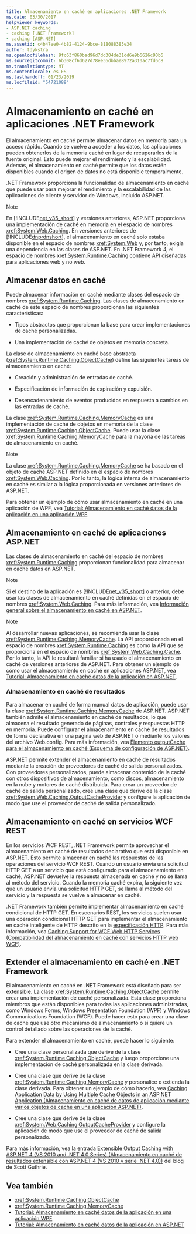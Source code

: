 ```yaml
---
title: Almacenamiento en caché en aplicaciones .NET Framework
ms.date: 03/30/2017
helpviewer_keywords:
- ASP.NET caching
- caching [.NET Framework]
- caching [ASP.NET]
ms.assetid: c4b47ee0-4b82-4124-9bce-818088385e34
author: tdykstra
ms.openlocfilehash: 9fc63f860bad96d7dd304de31dd6e9b6626c90b6
ms.sourcegitcommit: 6b308cf6d627d78ee36dbbae8972a310ac7fd6c8
ms.translationtype: MT
ms.contentlocale: es-ES
ms.lasthandoff: 01/23/2019
ms.locfileid: "54721089"
---
```

# <a name="caching-in-net-framework-applications"></a>Almacenamiento en caché en aplicaciones .NET Framework
El almacenamiento en caché permite almacenar datos en memoria para un acceso rápido. Cuando se vuelve a acceder a los datos, las aplicaciones pueden obtenerlos de la memoria caché en lugar de recuperarlos de la fuente original. Esto puede mejorar el rendimiento y la escalabilidad. Además, el almacenamiento en caché permite que los datos estén disponibles cuando el origen de datos no está disponible temporalmente.  
  
 .NET Framework proporciona la funcionalidad de almacenamiento en caché que puede usar para mejorar el rendimiento y la escalabilidad de las aplicaciones de cliente y servidor de Windows, incluido ASP.NET.  
  
> [!NOTE]
>  En [!INCLUDE[net_v35_short](../../../includes/net-v35-short-md.md)] y versiones anteriores, ASP.NET proporciona una implementación de caché en memoria en el espacio de nombres <xref:System.Web.Caching>. En versiones anteriores de [!INCLUDE[dnprdnshort](../../../includes/dnprdnshort-md.md)], el almacenamiento en caché solo estaba disponible en el espacio de nombres <xref:System.Web> y, por tanto, exigía una dependencia en las clases de ASP.NET. En .NET Framework 4, el espacio de nombres <xref:System.Runtime.Caching> contiene API diseñadas para aplicaciones web y no web.  
  
## <a name="caching-data"></a>Almacenar datos en caché  
 Puede almacenar información en caché mediante clases del espacio de nombres <xref:System.Runtime.Caching>. Las clases de almacenamiento en caché de este espacio de nombres proporcionan las siguientes características:  
  
-   Tipos abstractos que proporcionan la base para crear implementaciones de caché personalizadas.  
  
-   Una implementación de caché de objetos en memoria concreta.  
  
 La clase de almacenamiento en caché base abstracta (<xref:System.Runtime.Caching.ObjectCache>) define las siguientes tareas de almacenamiento en caché:  
  
-   Creación y administración de entradas de caché.  
  
-   Especificación de información de expiración y expulsión.  
  
-   Desencadenamiento de eventos producidos en respuesta a cambios en las entradas de caché.  
  
 La clase <xref:System.Runtime.Caching.MemoryCache> es una implementación de caché de objetos en memoria de la clase <xref:System.Runtime.Caching.ObjectCache>. Puede usar la clase <xref:System.Runtime.Caching.MemoryCache> para la mayoría de las tareas de almacenamiento en caché.  
  
> [!NOTE]
>  La clase <xref:System.Runtime.Caching.MemoryCache> se ha basado en el objeto de caché ASP.NET definido en el espacio de nombres <xref:System.Web.Caching>. Por lo tanto, la lógica interna de almacenamiento en caché es similar a la lógica proporcionada en versiones anteriores de ASP.NET.  
  
 Para obtener un ejemplo de cómo usar almacenamiento en caché en una aplicación de WPF, vea [Tutorial: Almacenamiento en caché datos de la aplicación en una aplicación WPF](../../../docs/framework/wpf/advanced/walkthrough-caching-application-data-in-a-wpf-application.md).  
  
## <a name="caching-in-aspnet-applications"></a>Almacenamiento en caché de aplicaciones ASP.NET  
 Las clases de almacenamiento en caché del espacio de nombres <xref:System.Runtime.Caching> proporcionan funcionalidad para almacenar en caché datos en ASP.NET.  
  
> [!NOTE]
>  Si el destino de la aplicación es [!INCLUDE[net_v35_short](../../../includes/net-v35-short-md.md)] o anterior, debe usar las clases de almacenamiento en caché definidas en el espacio de nombres <xref:System.Web.Caching>. Para más información, vea [Información general sobre el almacenamiento en caché en ASP.NET](https://msdn.microsoft.com/library/5ec28012-4972-4dc3-b3e8-9d20401fe11d).  
  
> [!NOTE]
>  Al desarrollar nuevas aplicaciones, se recomienda usar la clase <xref:System.Runtime.Caching.MemoryCache>. La API proporcionada en el espacio de nombres <xref:System.Runtime.Caching> es como la API que se proporciona en el espacio de nombres <xref:System.Web.Caching.Cache>. Por lo tanto, la API le resultará familiar si ha usado el almacenamiento en caché de versiones anteriores de ASP.NET. Para obtener un ejemplo de cómo usar el almacenamiento en caché en aplicaciones ASP.NET, vea [Tutorial: Almacenamiento en caché datos de la aplicación en ASP.NET](https://msdn.microsoft.com/library/942236f6-0138-4aaf-af71-a5ea451a1e23).  
  
### <a name="output-caching"></a>Almacenamiento en caché de resultados  
 Para almacenar en caché de forma manual datos de aplicación, puede usar la clase <xref:System.Runtime.Caching.MemoryCache> de ASP.NET. ASP.NET también admite el almacenamiento en caché de resultados, lo que almacena el resultado generado de páginas, controles y respuestas HTTP en memoria. Puede configurar el almacenamiento en caché de resultados de forma declarativa en una página web de ASP.NET o mediante los valores del archivo Web.config. Para más información, vea [Elemento outputCache para el almacenamiento en caché (Esquema de configuración de ASP.NET)](https://msdn.microsoft.com/library/47cd2b47-316f-4dfd-bbf8-539be3066fee).  
  
 ASP.NET permite extender el almacenamiento en caché de resultados mediante la creación de proveedores de caché de salida personalizados. Con proveedores personalizados, puede almacenar contenido de la caché con otros dispositivos de almacenamiento, como discos, almacenamiento en la nube y motores de caché distribuida. Para crear un proveedor de caché de salida personalizado, cree una clase que derive de la clase <xref:System.Web.Caching.OutputCacheProvider> y configure la aplicación de modo que use el proveedor de caché de salida personalizado.  
  
## <a name="caching-in-wcf-rest-services"></a>Almacenamiento en caché en servicios WCF REST  
 En los servicios WCF REST, .NET Framework permite aprovechar el almacenamiento en caché de resultados declarativo que está disponible en ASP.NET. Esto permite almacenar en caché las respuestas de las operaciones del servicio WCF REST. Cuando un usuario envía una solicitud HTTP GET a un servicio que está configurado para el almacenamiento en caché, ASP.NET devuelve la respuesta almacenada en caché y no se llama al método del servicio. Cuando la memoria caché expira, la siguiente vez que un usuario envía una solicitud HTTP GET, se llama al método del servicio y la respuesta se vuelve a almacenar en caché.  
  
 .NET Framework también permite implementar almacenamiento en caché condicional de HTTP GET. En escenarios REST, los servicios suelen usar una operación condicional HTTP GET para implementar el almacenamiento en caché inteligente de HTTP descrito en la [especificación HTTP](https://go.microsoft.com/fwlink/?LinkId=165800). Para más información, vea [Caching Support for WCF Web HTTP Services (Compatibilidad del almacenamiento en caché con servicios HTTP web WCF)](https://go.microsoft.com/fwlink/?LinkId=184598).  
  
## <a name="extending-caching-in-the-net-framework"></a>Extender el almacenamiento en caché en .NET Framework  
 El almacenamiento en caché en .NET Framework está diseñado para ser extensible. La clase <xref:System.Runtime.Caching.ObjectCache> permite crear una implementación de caché personalizada. Esta clase proporciona miembros que están disponibles para todas las aplicaciones administradas, como Windows Forms, Windows Presentation Foundation (WPF) y Windows Communications Foundation (WCF). Puede hacer esto para crear una clase de caché que use otro mecanismo de almacenamiento o si quiere un control detallado sobre las operaciones de la caché.  
  
 Para extender el almacenamiento en caché, puede hacer lo siguiente:  
  
-   Cree una clase personalizada que derive de la clase <xref:System.Runtime.Caching.ObjectCache> y luego proporcione una implementación de caché personalizada en la clase derivada.  
  
-   Cree una clase que derive de la clase <xref:System.Runtime.Caching.MemoryCache> y personalice o extienda la clase derivada. Para obtener un ejemplo de cómo hacerlo, vea [Caching Application Data by Using Multiple Cache Objects in an ASP.NET Application (Almacenamiento en caché de datos de aplicación mediante varios objetos de caché en una aplicación ASP.NET)](https://blogs.msdn.com/aspnetue/archive/2010/03/22/caching-application-data-by-using-multiple-cache-objects-in-an-asp-net-application.aspx).  
  
-   Cree una clase que derive de la clase <xref:System.Web.Caching.OutputCacheProvider> y configure la aplicación de modo que use el proveedor de caché de salida personalizado.  
  
 Para más información, vea la entrada [Extensible Output Caching with ASP.NET 4 (VS 2010 and .NET 4.0 Series) (Almacenamiento en caché de resultados extensible con ASP.NET 4 (VS 2010 y serie .NET 4.0))](https://go.microsoft.com/fwlink/?LinkId=185772) del blog de Scott Guthrie.  
  
## <a name="see-also"></a>Vea también
- <xref:System.Runtime.Caching.ObjectCache>
- <xref:System.Runtime.Caching.MemoryCache>
- [Tutorial: Almacenamiento en caché datos de la aplicación en una aplicación WPF](../../../docs/framework/wpf/advanced/walkthrough-caching-application-data-in-a-wpf-application.md)
- [Tutorial: Almacenamiento en caché datos de la aplicación en ASP.NET](https://msdn.microsoft.com/library/942236f6-0138-4aaf-af71-a5ea451a1e23)
